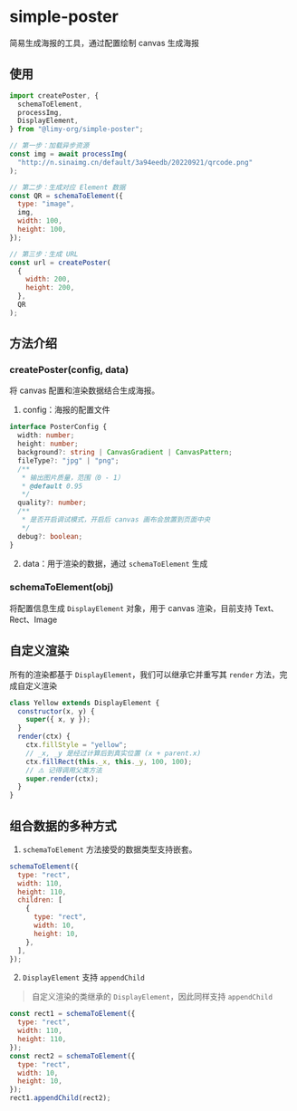 # simple-poster

简易生成海报的工具，通过配置绘制 canvas 生成海报

## 使用

```javascript
import createPoster, {
  schemaToElement,
  processImg,
  DisplayElement,
} from "@limy-org/simple-poster";

// 第一步：加载异步资源
const img = await processImg(
  "http://n.sinaimg.cn/default/3a94eedb/20220921/qrcode.png"
);

// 第二步：生成对应 Element 数据
const QR = schemaToElement({
  type: "image",
  img,
  width: 100,
  height: 100,
});

// 第三步：生成 URL
const url = createPoster(
  {
    width: 200,
    height: 200,
  },
  QR
);
```

## 方法介绍

### createPoster(config, data)

将 canvas 配置和渲染数据结合生成海报。

1. config：海报的配置文件

```typescript
interface PosterConfig {
  width: number;
  height: number;
  background?: string | CanvasGradient | CanvasPattern;
  fileType?: "jpg" | "png";
  /**
   * 输出图片质量，范围（0 - 1）
   * @default 0.95
   */
  quality?: number;
  /**
   * 是否开启调试模式，开启后 canvas 画布会放置到页面中央
   */
  debug?: boolean;
}
```

2. data：用于渲染的数据，通过 `schemaToElement` 生成

### schemaToElement(obj)

将配置信息生成 `DisplayElement` 对象，用于 canvas 渲染，目前支持 Text、Rect、Image

## 自定义渲染

所有的渲染都基于 `DisplayElement`，我们可以继承它并重写其 `render` 方法，完成自定义渲染

```javascript
class Yellow extends DisplayElement {
  constructor(x, y) {
    super({ x, y });
  }
  render(ctx) {
    ctx.fillStyle = "yellow";
    // _x, _y 是经过计算后到真实位置 (x + parent.x)
    ctx.fillRect(this._x, this._y, 100, 100);
    // ⚠️ 记得调用父类方法
    super.render(ctx);
  }
}
```

## 组合数据的多种方式

1. `schemaToElement` 方法接受的数据类型支持嵌套。

```javascript
schemaToElement({
  type: "rect",
  width: 110,
  height: 110,
  children: [
    {
      type: "rect",
      width: 10,
      height: 10,
    },
  ],
});
```

2. `DisplayElement` 支持 `appendChild`

> 自定义渲染的类继承的 `DisplayElement`，因此同样支持 `appendChild`

```javascript
const rect1 = schemaToElement({
  type: "rect",
  width: 110,
  height: 110,
});
const rect2 = schemaToElement({
  type: "rect",
  width: 10,
  height: 10,
});
rect1.appendChild(rect2);
```
